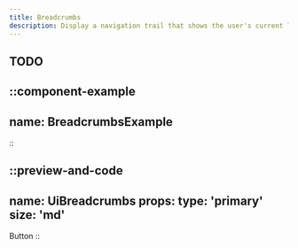 ```yaml
---
title: Breadcrumbs
description: Display a navigation trail that shows the user's current location within a website or application
---
```


## TODO

::component-example
---
name: BreadcrumbsExample
---
::

::preview-and-code
---
name: UiBreadcrumbs
props:
  type: 'primary'
  size: 'md'
---
Button
::

